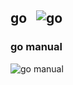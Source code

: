 ## go &nbsp;&nbsp;![go](https://progress-bar.dev/25/?title=1/4)
### go manual
![go manual](https://progress-bar.dev/25/?title=1/4)
